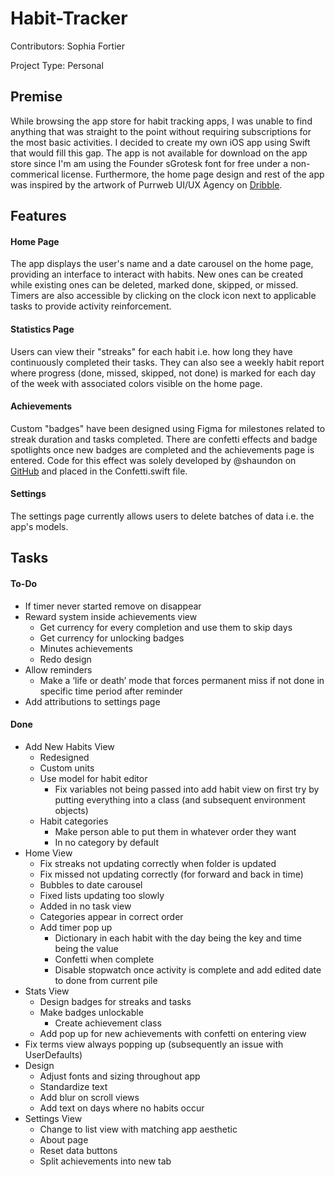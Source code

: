 # Habit-Tracker

Contributors: Sophia Fortier

Project Type: Personal

## Premise
While browsing the app store for habit tracking apps, I was unable to find anything that was straight to the point without requiring subscriptions for the most basic activities. I decided to create my own iOS app using Swift that would fill this gap. The app is not available for download on the app store since I'm am using the Founder sGrotesk font for free under a non-commerical license. Furthermore, the home page design and rest of the app was inspired by the artwork of Purrweb UI/UX Agency on [Dribble](https://dribbble.com/shots/21367995-Habit-Tracker-Mobile-IOS-App).

## Features
#### Home Page
The app displays the user's name and a date carousel on the home page, providing an interface to interact with habits. New ones can be created while existing ones can be deleted, marked done, skipped, or missed. Timers are also accessible by clicking on the clock icon next to applicable tasks to provide activity reinforcement. 

#### Statistics Page
Users can view their "streaks" for each habit i.e. how long they have continuously completed their tasks. They can also see a weekly habit report where progress (done, missed, skipped, not done) is marked for each day of the week with associated colors visible on the home page.

#### Achievements
Custom "badges" have been designed using Figma for milestones related to streak duration and tasks completed. There are confetti effects and badge spotlights once new badges are completed and the achievements page is entered. Code for this effect was solely developed by @shaundon on [GitHub](https://github.com/shaundon/ConfettiDemo) and placed in the Confetti.swift file.

#### Settings
The settings page currently allows users to delete batches of data i.e. the app's models.


## Tasks
#### To-Do
- If timer never started remove on disappear
- Reward system inside achievements view
    - Get currency for every completion and use them to skip days
    - Get currency for unlocking badges
    - Minutes achievements
    - Redo design
- Allow reminders
    - Make a ‘life or death’ mode that forces permanent miss if not done in specific time period after reminder
- Add attributions to settings page

#### Done
- Add New Habits View
    - Redesigned
    - Custom units
    - Use model for habit editor
        - Fix variables not being passed into add habit view on first try by putting everything into a class (and subsequent environment objects)
    - Habit categories
        - Make person able to put them in whatever order they want
        - In no category by default
- Home View
    - Fix streaks not updating correctly when folder is updated
    - Fix missed not updating correctly (for forward and back in time)
    - Bubbles to date carousel
    - Fixed lists updating too slowly
    - Added in no task view
    - Categories appear in correct order
    - Add timer pop up
        - Dictionary in each habit with the day being the key and time being the value
        - Confetti when complete
        - Disable stopwatch once activity is complete and add edited date to done from current pile
- Stats View
    - Design badges for streaks and tasks
    - Make badges unlockable
        - Create achievement class
    - Add pop up for new achievements with confetti on entering view
- Fix terms view always popping up (subsequently an issue with UserDefaults)
- Design
    - Adjust fonts and sizing throughout app
    - Standardize text
    - Add blur on scroll views
    - Add text on days where no habits occur
- Settings View
    - Change to list view with matching app aesthetic
    - About page
    - Reset data buttons
    - Split achievements into new tab
